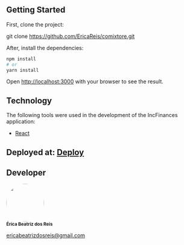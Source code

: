 ## Getting Started

First, clone the project:

git clone https://github.com/EricaReis/comixtore.git

After, install the dependencies:

```bash
npm install
# or
yarn install
```

Open [http://localhost:3000](http://localhost:3000) with your browser to see the result.

## Technology

The following tools were used in the development of the IncFinances application:

- [React](https://pt-br.reactjs.org/)

## Deployed at: [Deploy]({link})

## Developer

 <img style="border-radius: 50%;" src="https://avatars.githubusercontent.com/u/43284359?s=460&u=d0283f2331fb2e66792ff944985f576defbcfb77&v=4" width="100px;" alt=""/>
 <br />
 <sub><b>Érica Beatriz dos Reis</b></sub>

ericabeatrizdosreis@gmail.com
